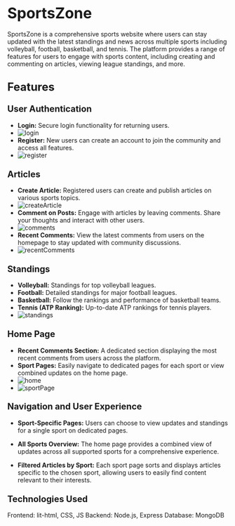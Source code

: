 # <span style="font-size:larger;">SportsZone</span>

SportsZone is a comprehensive sports website where users can stay updated with the latest standings and news across multiple sports including volleyball, football, basketball, and tennis. The platform provides a range of features for users to engage with sports content, including creating and commenting on articles, viewing league standings, and more.

## <span style="font-size:larger;">Features</span>

### <span style="font-size:larger;">User Authentication</span>
- **Login:** Secure login functionality for returning users.
- ![login](https://github.com/StefanDimitrov04/FilmForum-Project/assets/115184100/31b40a8c-9d9b-457a-9098-4345db82d413)
- **Register:** New users can create an account to join the community and access all features.
- ![register](https://github.com/StefanDimitrov04/FilmForum-Project/assets/115184100/172321e5-3b94-4af5-bf9c-054ecb512efa)

### <span style="font-size:larger;">Articles</span>
- **Create Article:** Registered users can create and publish articles on various sports topics.
- ![createArticle](https://github.com/StefanDimitrov04/FilmForum-Project/assets/115184100/75826c88-f270-4429-abb5-8b746f1ab40f)
- **Comment on Posts:** Engage with articles by leaving comments. Share your thoughts and interact with other users.
- ![comments](https://github.com/StefanDimitrov04/FilmForum-Project/assets/115184100/0368aa7d-78d6-4257-99c4-9ea1769681cc)
- **Recent Comments:** View the latest comments from users on the homepage to stay updated with community discussions.
- ![recentComments](https://github.com/StefanDimitrov04/FilmForum-Project/assets/115184100/af57920a-ff47-49a6-bb2b-47a6d11abad3)

### <span style="font-size:larger;">Standings</span>
- **Volleyball:** Standings for top volleyball leagues.
- **Football:** Detailed standings for major football leagues.
- **Basketball:** Follow the rankings and performance of basketball teams.
- **Tennis (ATP Ranking):** Up-to-date ATP rankings for tennis players.
- ![standings](https://github.com/StefanDimitrov04/FilmForum-Project/assets/115184100/d6c63ea4-0952-4971-8cc3-82e183af759f)

### <span style="font-size:larger;">Home Page</span>
- **Recent Comments Section:** A dedicated section displaying the most recent comments from users across the platform.
- **Sport Pages:** Easily navigate to dedicated pages for each sport or view combined updates on the home page.
- ![home](https://github.com/StefanDimitrov04/FilmForum-Project/assets/115184100/f53e07b2-5d52-4df6-9d88-166f8740e7da)
- ![sportPage](https://github.com/StefanDimitrov04/FilmForum-Project/assets/115184100/46573552-19aa-44b7-a92d-c7496129beb0)

### <span style="font-size:larger;">Navigation and User Experience</span>
- **Sport-Specific Pages:** Users can choose to view updates and standings for a single sport on dedicated pages.
- **All Sports Overview:** The home page provides a combined view of updates across all supported sports for a comprehensive experience.

- **Filtered Articles by Sport:** Each sport page sorts and displays articles specific to the chosen sport, allowing users to easily find content relevant to their interests.

### <span style="font-size:larger;">Technologies Used</span>
Frontend: lit-html, CSS, JS
Backend: Node.js, Express
Database: MongoDB
